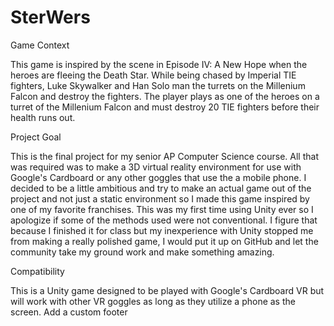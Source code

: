 # SterWers
Game Context

This game is inspired by the scene in Episode IV: A New Hope when the heroes are fleeing the Death Star. While being chased by Imperial TIE fighters, Luke Skywalker and Han Solo man the turrets on the Millenium Falcon and destroy the fighters. The player plays as one of the heroes on a turret of the Millenium Falcon and must destroy 20 TIE fighters before their health runs out.

Project Goal

This is the final project for my senior AP Computer Science course. All that was required was to make a 3D virtual reality environment for use with Google's Cardboard or any other goggles that use the a mobile phone. I decided to be a little ambitious and try to make an actual game out of the project and not just a static environment so I made this game inspired by one of my favorite franchises. This was my first time using Unity ever so I apologize if some of the methods used were not conventional. I figure that because I finished it for class but my inexperience with Unity stopped me from making a really polished game, I would put it up on GitHub and let the community take my ground work and make something amazing.

Compatibility

This is a Unity game designed to be played with Google's Cardboard VR but will work with other VR goggles as long as they utilize a phone as the screen.
 Add a custom footer
